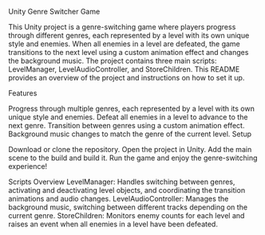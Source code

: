 Unity Genre Switcher Game

This Unity project is a genre-switching game where players progress through different genres, each represented by a level with its own unique style and enemies. When all enemies in a level are defeated, the game transitions to the next level using a custom animation effect and changes the background music. The project contains three main scripts: LevelManager, LevelAudioController, and StoreChildren. This README provides an overview of the project and instructions on how to set it up.

Features

Progress through multiple genres, each represented by a level with its own unique style and enemies.
Defeat all enemies in a level to advance to the next genre.
Transition between genres using a custom animation effect.
Background music changes to match the genre of the current level.
Setup

Download or clone the repository.
Open the project in Unity.
Add the main scene to the build and build it. 
Run the game and enjoy the genre-switching experience!

Scripts Overview
LevelManager: Handles switching between genres, activating and deactivating level objects, and coordinating the transition animations and audio changes.
LevelAudioController: Manages the background music, switching between different tracks depending on the current genre.
StoreChildren: Monitors enemy counts for each level and raises an event when all enemies in a level have been defeated.

